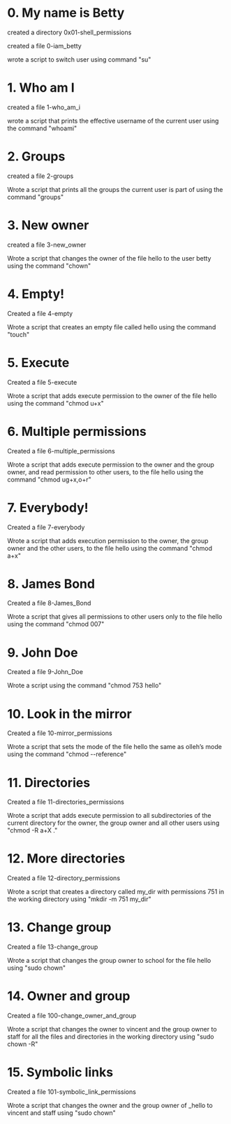 # 0. My name is Betty

created a directory 0x01-shell_permissions

created a file 0-iam_betty

wrote a script to switch user using command "su"

# 1. Who am I

created a file 1-who_am_i

wrote a script that prints the effective username of the current user using the command "whoami"

# 2. Groups

created a file 2-groups

Wrote a script that prints all the groups the current user is part of using the command "groups"

# 3. New owner

created a file 3-new_owner

Wrote a script that changes the owner of the file hello to the user betty using the command "chown"

# 4. Empty!

Created a file 4-empty

Wrote a script that creates an empty file called hello using the command "touch"

# 5. Execute

Created a file 5-execute

Wrote  a script that adds execute permission to the owner of the file hello using the command "chmod u+x"

# 6. Multiple permissions

Created a file 6-multiple_permissions

Wrote a script that adds execute permission to the owner and the group owner, and read permission to other users, to the file hello using the command "chmod ug+x,o+r"

# 7. Everybody!

Created a file 7-everybody

Wrote a script that adds execution permission to the owner, the group owner and the other users, to the file hello using the command "chmod a+x"

# 8. James Bond

Created a file 8-James_Bond

Wrote a script that gives all  permissions to other users only to the file hello using the command "chmod 007"

# 9. John Doe

Created a file 9-John_Doe

Wrote a script using the command "chmod 753 hello"

# 10. Look in the mirror

Created a file 10-mirror_permissions

Wrote a script that  sets the mode of the file hello the same as olleh’s mode using the command "chmod --reference"

# 11. Directories

Created a file 11-directories_permissions

Wrote  a script that adds execute permission to all subdirectories of the current directory for the owner, the group owner and all other users using "chmod -R a+X ."

# 12. More directories

Created a file 12-directory_permissions

Wrote a script that creates a directory called my_dir with permissions 751 in the working directory using "mkdir -m 751 my_dir"

# 13. Change group

Created a file 13-change_group

Wrote a script that changes the group owner to school for the file hello using "sudo chown"

# 14. Owner and group

Created a file 100-change_owner_and_group

Wrote a script that changes the owner to vincent and the group owner to staff for all the files and directories in the working directory using "sudo chown -R"

# 15. Symbolic links

Created a file 101-symbolic_link_permissions

Wrote a script that changes the owner and the group owner of _hello to vincent and staff using "sudo chown"




























